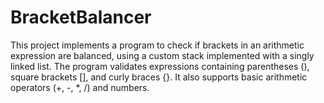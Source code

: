 # BracketBalancer
This project implements a program to check if brackets in an arithmetic expression are balanced, using a custom stack implemented with a singly linked list. The program validates expressions containing parentheses (), square brackets [], and curly braces {}. It also supports basic arithmetic operators (+, -, *, /) and numbers.
